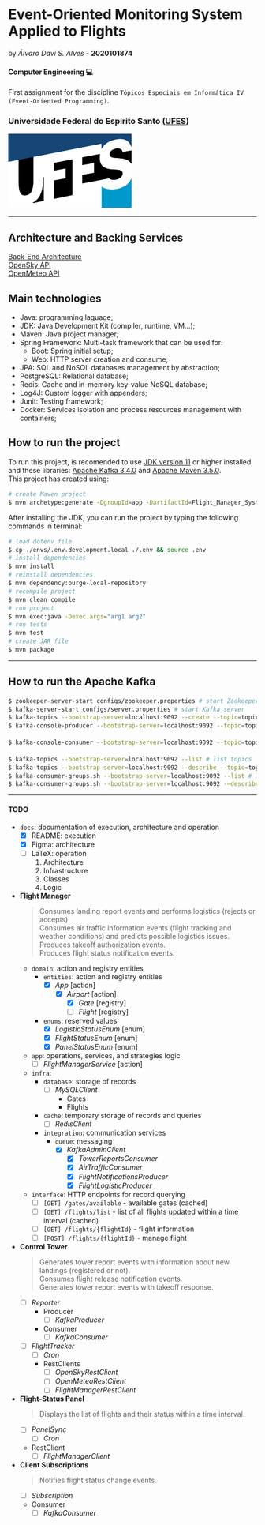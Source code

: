 
# Event-Oriented Monitoring System Applied to Flights

by _Álvaro Davi S. Alves_ - **2020101874**  

#### Computer Engineering :computer:
First assignment for the discipline  ```Tópicos Especiais em Informática IV (Event-Oriented Programming)```.  

### Universidade Federal do Espirito Santo ([UFES](https://ufes.br))

<img src="./docs/img/marca_ufes.png" alt="ufes logo" height="150px" width="250px">  

---


## Architecture and Backing Services

[Back-End Architecture](https://www.figma.com/file/DLgbATt7o29ccL3Qz8Gc2r/Flight-Manager-Architecture)  
[OpenSky API](https://openskynetwork.github.io/opensky-api/index.html)  
[OpenMeteo API](https://open-meteo.com/)  

## Main technologies

- Java: programming laguage;
- JDK: Java Development Kit (compiler, runtime, VM...);
- Maven: Java project manager;
- Spring Framework: Multi-task framework that can be used for:
	* Boot: Spring initial setup;
	* Web: HTTP server creation and consume;
- JPA: SQL and NoSQL databases management by abstraction;
- PostgreSQL: Relational database;
- Redis: Cache and in-memory key-value NoSQL database;
- Log4J: Custom logger with appenders;
- Junit: Testing framework;
- Docker: Services isolation and process resources management with containers;

## How to run the project

To run this project, is recomended to use [JDK version 11](https://www.oracle.com/br/java/technologies/javase/jdk11-archive-downloads.html) or higher installed and these libraries: [Apache Kafka 3.4.0](https://downloads.apache.org/kafka/3.4.0/RELEASE_NOTES.html) and [Apache Maven 3.5.0](https://maven.apache.org/docs/3.5.0/release-notes.html).  
This project has created using:   
```sh
# create Maven project
$ mvn archetype:generate -DgroupId=app -DartifactId=Flight_Manager_System -DarchetypeVersion=1.4 -DinteractiveMode=false
```

After installing the JDK, you can run the project by typing the following commands in terminal:  
```sh
# load dotenv file
$ cp ./envs/.env.development.local ./.env && source .env
# install dependencies
$ mvn install
# reinstall dependencies
$ mvn dependency:purge-local-repository
# recompile project
$ mvn clean compile
# run project
$ mvn exec:java -Dexec.args="arg1 arg2"
# run tests
$ mvn test
# create JAR file
$ mvn package
```

---

## How to run the Apache Kafka
```sh
$ zookeeper-server-start configs/zookeeper.properties # start Zookeeper server manager
$ kafka-server-start configs/server.properties # start Kafka server
$ kafka-topics --bootstrap-server=localhost:9092 --create --topic=topic01 --partitions=3 --replication-factor=1 # create Kafka topic
$ kafka-console-producer --bootstrap-server=localhost:9092 --topic=topic01 --property="parse.key=true" --property="key.separator=:" # create Kafka producer

$ kafka-console-consumer --bootstrap-server=localhost:9092 --topic=topic01 --group=G1 # create Kafka consumer (with group)

$ kafka-topics --bootstrap-server=localhost:9092 --list # list topics
$ kafka-topics --bootstrap-server=localhost:9092 --describe --topic=topic01 # get topic details
$ kafka-consumer-groups.sh --bootstrap-server=localhost:9092 --list # list consumers groups
$ kafka-consumer-groups.sh --bootstrap-server=localhost:9092 -—describe --group=G1 # get consumers group details
```

---

#### TODO
- `docs`: documentation of execution, architecture and operation
	* [x] README: execution
	* [x] Figma: architecture
	* [ ] LaTeX: operation
		1. Architecture
		2. Infrastructure
		3. Classes
		4. Logic
- **Flight Manager**
	> Consumes landing report events and performs logistics (rejects or accepts).  
	> Consumes air traffic information events (flight tracking and weather conditions) and predicts possible logistics issues.  
	> Produces takeoff authorization events.  
	> Produces flight status notification events.  
	- `domain`: action and registry entities
		- `entities`: action and registry entities
			* [x] _App_ [action]
				* [x] _Airport_ [action]
					* [x] _Gate_ [registry]
					* [ ] _Flight_ [registry]
		- `enums`: reserved values
			* [x] _LogisticStatusEnum_ [enum]
			* [x] _FlightStatusEnum_ [enum]
			* [x] _PanelStatusEnum_ [enum]
	- `app`: operations, services, and strategies logic
		* [ ] _FlightManagerService_ [action]
	- `infra`:
		- `database`: storage of records
			* [ ] _MySQLClient_
				- Gates
				- Flights
		- `cache`: temporary storage of records and queries
			* [ ] _RedisClient_
		- `integration`: communication services
			- `queue`: messaging
				* [x] _KafkaAdminClient_
					- [x] _TowerReportsConsumer_
					- [x] _AirTrafficConsumer_
					- [x] _FlightNotificationsProducer_
					- [x] _FlightLogisticProducer_
	- `interface`: HTTP endpoints for record querying
		- [ ] `[GET] /gates/available` - available gates (cached)
		- [ ] `[GET] /flights/list` - list of all flights updated within a time interval (cached)
		- [ ] `[GET] /flights/{flightId}` - flight information
		- [ ] `[POST] /flights/{flightId}` - manage flight
- **Control Tower**
	> Generates tower report events with information about new landings (registered or not).  
	> Consumes flight release notification events.  
	> Generates tower report events with takeoff response.  
	* [ ] _Reporter_
		* Producer
			* [ ] _KafkaProducer_
		* Consumer
			* [ ] _KafkaConsumer_
	* [ ] _FlightTracker_
		* [ ] _Cron_
		* RestClients
			* [ ] _OpenSkyRestClient_
			* [ ] _OpenMeteoRestClient_
			* [ ] _FlightManagerRestClient_
- **Flight-Status Panel**
	> Displays the list of flights and their status within a time interval.  
	* [ ] _PanelSync_
		* [ ] _Cron_
	* RestClient
		* [ ] _FlightManagerClient_
- **Client Subscriptions**
	> Notifies flight status change events.  
	* [ ] _Subscription_
	* Consumer
		* [ ] _KafkaConsumer_
